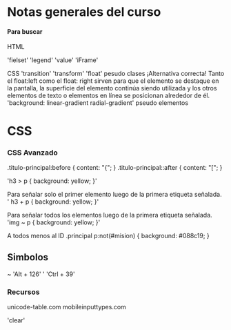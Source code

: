 
# Notas generales del curso

#### Para buscar
HTML

'fielset' 'legend' 'value' 'iFrame'

CSS
'transition'
'transform'
'float'
pesudo clases
¡Alternativa correcta! Tanto el float:left como el float: right sirven para que el elemento se destaque en la pantalla, la superficie del elemento continúa siendo utilizada y los otros elementos de texto o elementos en línea se posicionan alrededor de él.
'background: linear-gradient radial-gradient'
pseudo elementos

# CSS
### CSS Avanzado
.titulo-principal:before {
    content: "{";
}
.titulo-principal::after {
    content: "[";
}

'h3 > p {
    background: yellow; 
}'

Para señalar solo el primer elemento luego de la primera etiqueta señalada.
' h3 + p {
    background: yellow;
}'

Para señalar todos los elementos luego de la primera etiqueta señalada.
'img ~ p {
    background: yellow; 
}'

A todos menos al ID
.principal p:not(#mision) {
    background: #088c19;
}

## Simbolos 

~ 'Alt + 126'
' 'Ctrl + 39'


### Recursos

unicode-table.com 
mobileinputtypes.com 


'clear'
